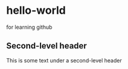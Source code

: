 # hello-world
for learning github

## Second-level header
This is some text under a second-level header
